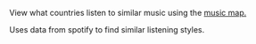 View what countries listen to similar music using the <a href="http://www.chaseroach.site/musicmap/">music map.</a>

Uses data from spotify to find similar listening styles.

